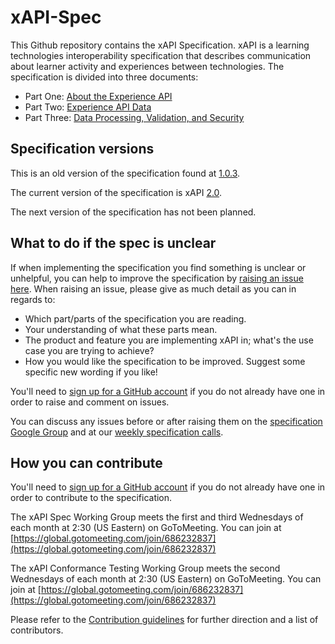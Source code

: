 # xAPI-Spec

This Github repository contains the xAPI Specification. xAPI is a learning
technologies interoperability specification that describes communication
about learner activity and experiences between technologies. The specification is
divided into three documents:

*   Part One:   [About the Experience API](./xAPI-About.md#part-one-about-the-experience-api)
*   Part Two:   [Experience API Data](./xAPI-Data.md#part-two-experience-api-data)
*   Part Three: [Data Processing, Validation, and Security](./xAPI-Communication.md#part-three-data-processing-validation-and-security)

## Specification versions

This is an old version of the specification found at [1.0.3](https://github.com/adlnet/xAPI-Spec/).

The current version of the specification is xAPI [2.0](https://opensource.ieee.org/xapi/xapi-base-standard-documentation).

The next version of the specification has not been planned. 

## What to do if the spec is unclear

If when implementing the specification you find something is unclear or
unhelpful, you can help to improve the specification by
[raising an issue here](https://github.com/adlnet/xAPI-Spec/issues). When
raising an issue, please give as much detail as you can in regards to:

* Which part/parts of the specification you are reading.
* Your understanding of what these parts mean.
* The product and feature you are implementing xAPI in; what's the use case you
  are trying to achieve?
* How you would like the specification to be improved. Suggest some specific new
  wording if you like!

You'll need to [sign up for a GitHub account](https://github.com/signup/free) if
you do not already have one in order to raise and comment on issues.

You can discuss any issues before or after raising them on the
[specification Google Group](https://groups.google.com/a/adlnet.gov/forum/#!forum/xapi-spec)
and at our
[weekly specification calls](https://attendee.gotowebinar.com/register/5526804432322315009).

## How you can contribute

You'll need to [sign up for a GitHub account](https://github.com/signup/free) if
you do not already have one in order to contribute to the specification.

The xAPI Spec Working Group meets
the first and third Wednesdays of each month at 2:30 (US Eastern) on GoToMeeting. You can join at [https://global.gotomeeting.com/join/686232837](https://global.gotomeeting.com/join/686232837)

The xAPI Conformance Testing Working Group meets
the second Wednesdays of each month at 2:30 (US Eastern) on GoToMeeting. You can join at [https://global.gotomeeting.com/join/686232837](https://global.gotomeeting.com/join/686232837)

Please refer to the [Contribution guidelines](CONTRIBUTING.md) for further direction and a list of contributors.
